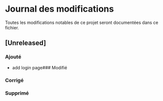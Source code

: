# Journal des modifications

Toutes les modifications notables de ce projet seront documentées dans ce fichier.

## [Unreleased]
### Ajouté
-  add login page### Modifié
### Corrigé
### Supprimé

